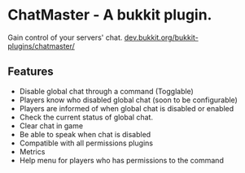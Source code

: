 ChatMaster - A bukkit plugin.
==========
Gain control of your servers' chat. [dev.bukkit.org/bukkit-plugins/chatmaster/](dev.bukkit.org/bukkit-plugins/chatmaster/)

Features
----------
* Disable global chat through a command (Togglable)
* Players know who disabled global chat (soon to be configurable)
* Players are informed of when global chat is disabled or enabled
* Check the current status of global chat.
* Clear chat in game
* Be able to speak when chat is disabled
* Compatible with all permissions plugins
* Metrics
* Help menu for players who has permissions to the command
